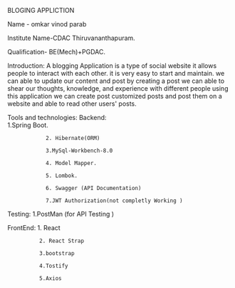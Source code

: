 BLOGING APPLICTION 
 
Name - omkar vinod parab


Institute Name-CDAC Thiruvananthapuram.

Qualification- BE(Mech)+PGDAC. 

Introduction:
A blogging Application is a type of social website it allows people to interact with each other. it is very easy to start and maintain. we can able to update our content and post by creating a post we can able to shear our thoughts, knowledge, and experience with different people using this application we can create post customized posts and post them on a website and able to read other users' posts.


Tools and technologies:
 Backend:       
                1.Spring Boot.
                
                2. Hibernate(ORM)
                
                3.MySql-Workbench-8.0
 
                4. Model Mapper.
               
                5. Lombok.
                
                6. Swagger (API Documentation)
                
                7.JWT Authorization(not completly Working )

 Testing:
              1.PostMan (for API Testing )

FrontEnd:
              1. React 
              
              2. React Strap
              
              3.bootstrap 
              
              4.Tostify
              
              5.Axios          

